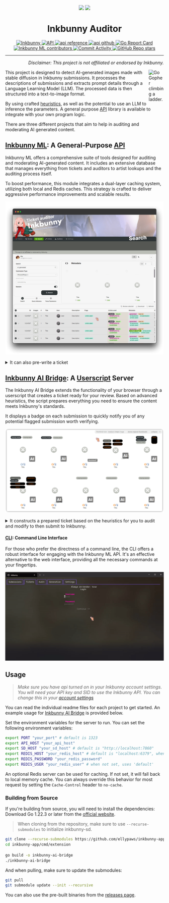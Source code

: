 <p align="center">
  <img src="https://inkbunny.net/images81/elephant/logo/bunny.png" width="100" />
  <img src="https://inkbunny.net/images81/elephant/logo/text.png" width="300" />
  <br>
  <h1 align="center">Inkbunny Auditor</h1>
</p>

<p align="center">
  <a href="https://inkbunny.net/">
    <img alt="Inkbunny" src="https://img.shields.io/badge/website-inkbunny.net-blue">
  </a>
  <a href="https://wiki.inkbunny.net/wiki/API">
    <img alt="API" src="https://img.shields.io/badge/api-inkbunny.net-blue">
  </a>
  <a href="https://pkg.go.dev/github.com/ellypaws/inkbunny/api">
    <img alt="api reference" src="https://img.shields.io/badge/api-inkbunny/api-007d9c?logo=go&logoColor=white">
  </a>
  <a href="https://github.com/ellypaws/inkbunny">
    <img alt="api github" src="https://img.shields.io/badge/github-inkbunny/api-007d9c?logo=github&logoColor=white">
  </a>
  <a href="https://goreportcard.com/report/github.com/ellypaws/inkbunny-app">
    <img src="https://goreportcard.com/badge/github.com/ellypaws/inkbunny-app" alt="Go Report Card" />
  </a>
  <br>
  <a href="https://github.com/ellypaws/inkbunny-app/graphs/contributors">
    <img alt="Inkbunny ML contributors" src="https://img.shields.io/github/contributors/ellypaws/inkbunny-app">
  </a>
  <a href="https://github.com/ellypaws/inkbunny-app/commits/main">
    <img alt="Commit Activity" src="https://img.shields.io/github/commit-activity/m/ellypaws/inkbunny-app">
  </a>
  <a href="https://github.com/ellypaws/inkbunny-app">
    <img alt="GitHub Repo stars" src="https://img.shields.io/github/stars/ellypaws/inkbunny-app?style=social">
  </a>
</p>

--------------

<p align="right"><i>Disclaimer: This project is not affiliated or endorsed by Inkbunny.</i></p>

<img src="https://go.dev/images/gophers/ladder.svg" width="48" alt="Go Gopher climbing a ladder." align="right">

This project is designed to detect AI-generated images made with stable diffusion in Inkbunny submissions. It processes
the descriptions of submissions and extracts prompt details through a Language Learning Model (LLM). The processed data
is then structured into a text-to-image format.

By using crafted [heuristics](https://github.com/ellypaws/inkbunny-sd),
as well as the potential to use an LLM to inference the parameters.
A general purpose [API](cmd/api) library is available to integrate with your own program logic.

There are three different projects that aim to help in auditing and moderating AI generated content.

## [Inkbunny ML](cmd/server): A General-Purpose [API](cmd/api)
Inkbunny ML offers a comprehensive suite of tools designed for auditing and moderating AI-generated content. It includes an extensive database that manages everything from tickets and auditors to artist lookups and the auditing process itself.

To boost performance, this module integrates a dual-layer caching system, utilizing both local and Redis caches. This strategy is crafted to deliver aggressive performance improvements and scalable results.

![Inkbunny ML](cmd/server/doc/screenshot.png)
<details>
<summary>It can also pre-write a ticket</summary>
The system simplifies your workflow by automatically generating a prepared ticket based on smart heuristics. This allows you to focus on the essential tasks of auditing and modifying the ticket before submission to Inkbunny.

![Inkbunny ML](cmd/server/doc/ticket.png)
</details>

## [Inkbunny AI Bridge](cmd/extension): A [Userscript](https://github.com/ellypaws/inkbunny-extension/tree/main/scripts) Server
The Inkbunny AI Bridge extends the functionality of your browser through a userscript that creates a ticket ready for your review. Based on advanced heuristics, the script prepares everything you need to ensure the content meets Inkbunny's standards.

It displays a badge on each submission to quickly notify you of any potential flagged submission worth verifying.

![Inkbunny AI Bridge](cmd/extension/doc/screenshot.png)

<details>
<summary>It constructs a prepared ticket based on the heuristics for you to audit and modify to then submit to Inkbunny.</summary>

![Inkbunny AI Bridge](cmd/extension/doc/ticket.png)
</details>

#### [CLI](cmd/cli): Command Line Interface
For those who prefer the directness of a command line, the CLI offers a robust interface for engaging with the Inkbunny ML API. It's an effective alternative to the web interface, providing all the necessary commands at your fingertips.

![Inkbunny CLI](cmd/cli/doc/cli.gif)


## Usage

> *Make sure you have api turned on in your Inkbunny account settings. You will need your API key and SID to
use the Inkbunny API. You can change this in
your [account settings](https://inkbunny.net/account.php#:~:text=API%20(External%20Scripting))*

You can read the individual readme files for each project to get started.
An example usage for [Inkbunny AI Bridge](cmd/extension) is provided below.

Set the environment variables for the server to run. You can set the following environment variables:

```bash
export PORT "your_port" # default is 1323
export API_HOST "your_api_host"
export SD_HOST "your_sd_host" # default is "http://localhost:7860"
export REDIS_HOST "your_redis_host" # default is "localhost:6379", when not set, uses local memory cache
export REDIS_PASSWORD "your_redis_password"
export REDIS_USER "your_redis_user" # when not set, uses 'default'
```

An optional Redis server can be used for caching.
If not set, it will fall back to local memory cache.
You can always override this behavior for most request by setting the `Cache-Control` header to `no-cache`.

### Building from Source

If you're building from source, you will need to install the dependencies:
Download Go 1.22.3 or later from the [official website](https://golang.org/dl/).

> When cloning from the repository, make sure to use `--recurse-submodules` to initialize inkbunny-sd.

```bash
git clone --recurse-submodules https://github.com/ellypaws/inkbunny-app.git
cd inkbunny-app/cmd/extension

go build -o inkbunny-ai-bridge
./inkbunny-ai-bridge
```

And when pulling, make sure to update the submodules:

```bash
git pull
git submodule update --init --recursive
```

You can also use the pre-built binaries from the [releases page](https://github.com/ellypaws/inkbunny-app/releases).

